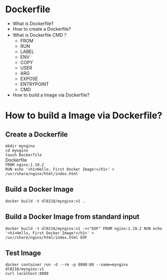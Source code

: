 # Dockerfile
- What is Dockerfile?
- How to create a Dockerfile?  
- What is Dockerfile CMD？
    - FROM  
    - RUN    
    - LABEL 
    - ENV
    - COPY
    - USER 
    - ARG
    - EXPOSE 
    - ENTRYPOINT 
    - CMD
- How to build a Image via Dockerfile?  
  
# How to build a Image via Dockerfile?
## Create a Dockerfile  
`mkdir mynginx`   
`cd mynginx`  
`touch Dockerfile`  
Dockerfile    
`FROM nginx:1.19.2 `  
`RUN echo '<h1>Hello, First Docker Image!</h1>' > /usr/share/nginx/html/index.html`
## Build a Docker Image     	
`docker build -t dl0218/mynginx:v1 .`  
## Build a Docker Image from standard input  
`docker build -t dl0218/mynginx:v1 -<<"EOF"
FROM nginx:1.19.2
RUN echo '<h1>Hello, First Docker Image!</h1>' > /usr/share/nginx/html/index.html
EOF`
## Test Image
`docker container run -d --rm -p 8080:80 --name=mynginx dl0218/mynginx:v1`  
`curl localhost:8080`

  

